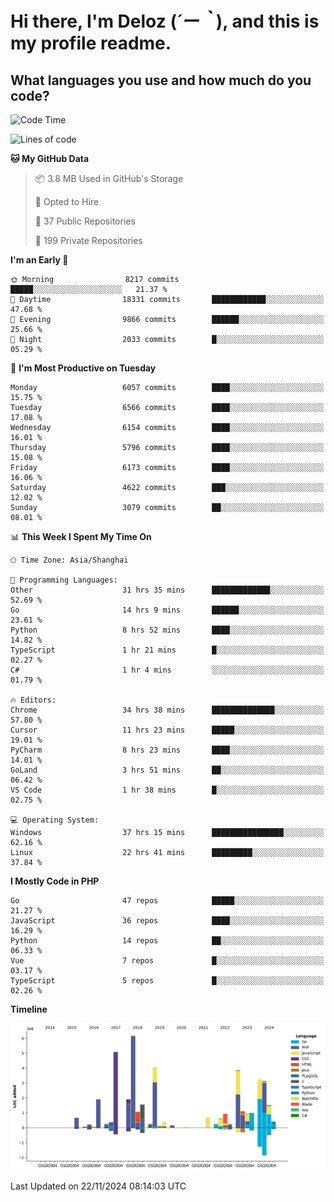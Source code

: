 # **Hi there, I'm Deloz (*´ー｀*), and this is my profile readme.**

## **What languages you use and how much do you code?**

<!--START_SECTION:waka-->
![Code Time](http://img.shields.io/badge/Code%20Time-5%2C100%20hrs%2054%20mins-blue)

![Lines of code](https://img.shields.io/badge/From%20Hello%20World%20I%27ve%20Written-42.4%20million%20lines%20of%20code-blue)

**🐱 My GitHub Data** 

> 📦 3.8 MB Used in GitHub's Storage 
 > 
> 💼 Opted to Hire
 > 
> 📜 37 Public Repositories 
 > 
> 🔑 199 Private Repositories 
 > 
**I'm an Early 🐤** 

```text
🌞 Morning                8217 commits        █████░░░░░░░░░░░░░░░░░░░░   21.37 % 
🌆 Daytime                18331 commits       ████████████░░░░░░░░░░░░░   47.68 % 
🌃 Evening                9866 commits        ██████░░░░░░░░░░░░░░░░░░░   25.66 % 
🌙 Night                  2033 commits        █░░░░░░░░░░░░░░░░░░░░░░░░   05.29 % 
```
📅 **I'm Most Productive on Tuesday** 

```text
Monday                   6057 commits        ████░░░░░░░░░░░░░░░░░░░░░   15.75 % 
Tuesday                  6566 commits        ████░░░░░░░░░░░░░░░░░░░░░   17.08 % 
Wednesday                6154 commits        ████░░░░░░░░░░░░░░░░░░░░░   16.01 % 
Thursday                 5796 commits        ████░░░░░░░░░░░░░░░░░░░░░   15.08 % 
Friday                   6173 commits        ████░░░░░░░░░░░░░░░░░░░░░   16.06 % 
Saturday                 4622 commits        ███░░░░░░░░░░░░░░░░░░░░░░   12.02 % 
Sunday                   3079 commits        ██░░░░░░░░░░░░░░░░░░░░░░░   08.01 % 
```


📊 **This Week I Spent My Time On** 

```text
🕑︎ Time Zone: Asia/Shanghai

💬 Programming Languages: 
Other                    31 hrs 35 mins      █████████████░░░░░░░░░░░░   52.69 % 
Go                       14 hrs 9 mins       ██████░░░░░░░░░░░░░░░░░░░   23.61 % 
Python                   8 hrs 52 mins       ████░░░░░░░░░░░░░░░░░░░░░   14.82 % 
TypeScript               1 hr 21 mins        █░░░░░░░░░░░░░░░░░░░░░░░░   02.27 % 
C#                       1 hr 4 mins         ░░░░░░░░░░░░░░░░░░░░░░░░░   01.79 % 

🔥 Editors: 
Chrome                   34 hrs 38 mins      ██████████████░░░░░░░░░░░   57.80 % 
Cursor                   11 hrs 23 mins      █████░░░░░░░░░░░░░░░░░░░░   19.01 % 
PyCharm                  8 hrs 23 mins       ████░░░░░░░░░░░░░░░░░░░░░   14.01 % 
GoLand                   3 hrs 51 mins       ██░░░░░░░░░░░░░░░░░░░░░░░   06.42 % 
VS Code                  1 hr 38 mins        █░░░░░░░░░░░░░░░░░░░░░░░░   02.75 % 

💻 Operating System: 
Windows                  37 hrs 15 mins      ████████████████░░░░░░░░░   62.16 % 
Linux                    22 hrs 41 mins      █████████░░░░░░░░░░░░░░░░   37.84 % 
```

**I Mostly Code in PHP** 

```text
Go                       47 repos            █████░░░░░░░░░░░░░░░░░░░░   21.27 % 
JavaScript               36 repos            ████░░░░░░░░░░░░░░░░░░░░░   16.29 % 
Python                   14 repos            ██░░░░░░░░░░░░░░░░░░░░░░░   06.33 % 
Vue                      7 repos             █░░░░░░░░░░░░░░░░░░░░░░░░   03.17 % 
TypeScript               5 repos             █░░░░░░░░░░░░░░░░░░░░░░░░   02.26 % 
```



**Timeline**

![Lines of Code chart](https://raw.githubusercontent.com/deloz/deloz/main/assets/bar_graph.png)


 Last Updated on 22/11/2024 08:14:03 UTC
<!--END_SECTION:waka-->
